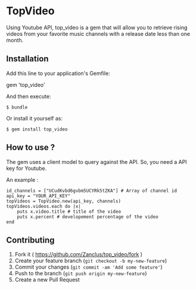 # TopVideo

Using Youtube API, top_video is a gem that will allow you to retrieve rising videos from your favorite music channels with a release date less than one month.

## Installation

Add this line to your application's Gemfile:

gem 'top_video'

And then execute:

    $ bundle

Or install it yourself as:

    $ gem install top_video

## How to use ?

The gem uses a client model to query against the API. So, you need a API key for Youtube.

An example :

    id_channels = ["UCudKvbd6gvbm5UCYRk5tZKA"] # Array of channel id
    api_key = "YOUR_API_KEY"
    topVideos = TopVideo.new(api_key, channels)
    topVideos.videos.each do |x|
        puts x.video.title # title of the video
        puts x.percent # developement percentage of the video
    end

## Contributing

1. Fork it ( https://github.com/Zanclus/top_video/fork )
2. Create your feature branch (`git checkout -b my-new-feature`)
3. Commit your changes (`git commit -am 'Add some feature'`)
4. Push to the branch (`git push origin my-new-feature`)
5. Create a new Pull Request

